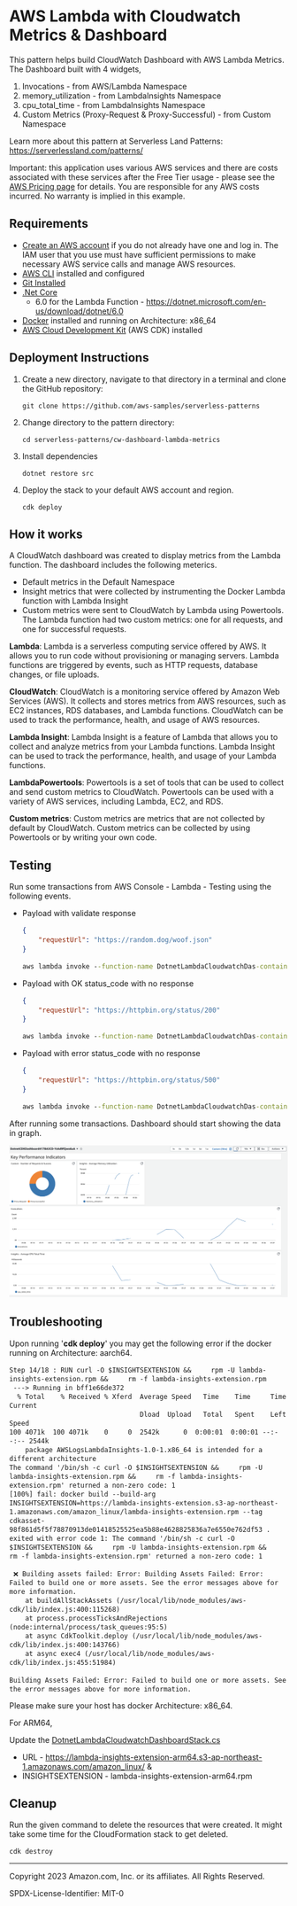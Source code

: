 # AWS Lambda with Cloudwatch Metrics & Dashboard

This pattern helps build CloudWatch Dashboard with AWS Lambda Metrics. The Dashboard built with 4 widgets,
1. Invocations - from AWS/Lambda Namespace
2. memory_utilization - from LambdaInsights Namespace
3. cpu_total_time - from LambdaInsights Namespace
4. Custom Metrics (Proxy-Request & Proxy-Successful) - from Custom Namespace

Learn more about this pattern at Serverless Land Patterns: https://serverlessland.com/patterns/

Important: this application uses various AWS services and there are costs associated with these services after the Free Tier usage - please see the [AWS Pricing page](https://aws.amazon.com/pricing/) for details. You are responsible for any AWS costs incurred. No warranty is implied in this example.

## Requirements

* [Create an AWS account](https://portal.aws.amazon.com/gp/aws/developer/registration/index.html) if you do not already have one and log in. The IAM user that you use must have sufficient permissions to make necessary AWS service calls and manage AWS resources.
* [AWS CLI](https://docs.aws.amazon.com/cli/latest/userguide/install-cliv2.html) installed and configured
* [Git Installed](https://git-scm.com/book/en/v2/Getting-Started-Installing-Git)
* [.Net Core](https://dotnet.microsoft.com/en-us/download/dotnet)
    - 6.0 for the Lambda Function - https://dotnet.microsoft.com/en-us/download/dotnet/6.0
* [Docker](https://docs.docker.com/get-docker/) installed and running on Architecture: x86_64
* [AWS Cloud Development Kit](https://docs.aws.amazon.com/cdk/latest/guide/cli.html) (AWS CDK) installed

## Deployment Instructions

1. Create a new directory, navigate to that directory in a terminal and clone the GitHub repository:
    ``` 
    git clone https://github.com/aws-samples/serverless-patterns
    ```
2. Change directory to the pattern directory:
    ```
    cd serverless-patterns/cw-dashboard-lambda-metrics
    ```
3. Install dependencies
    ```
    dotnet restore src
    ```
4. Deploy the stack to your default AWS account and region.
    ```
    cdk deploy
    ```

## How it works

A CloudWatch dashboard was created to display metrics from the Lambda function. The dashboard includes the following meterics.

- Default metrics in the Default Namespace
- Insight metrics that were collected by instrumenting the Docker Lambda function with Lambda Insight 
- Custom metrics were sent to CloudWatch by Lambda using Powertools. The Lambda function had two custom metrics: one for all requests, and one for successful requests.

**Lambda**: Lambda is a serverless computing service offered by AWS. It allows you to run code without provisioning or managing servers. Lambda functions are triggered by events, such as HTTP requests, database changes, or file uploads.

**CloudWatch**: CloudWatch is a monitoring service offered by Amazon Web Services (AWS). It collects and stores metrics from AWS resources, such as EC2 instances, RDS databases, and Lambda functions. CloudWatch can be used to track the performance, health, and usage of AWS resources.

**Lambda Insight**: Lambda Insight is a feature of Lambda that allows you to collect and analyze metrics from your Lambda functions. Lambda Insight can be used to track the performance, health, and usage of your Lambda functions.

**LambdaPowertools**: Powertools is a set of tools that can be used to collect and send custom metrics to CloudWatch. Powertools can be used with a variety of AWS services, including Lambda, EC2, and RDS.

**Custom metrics**: Custom metrics are metrics that are not collected by default by CloudWatch. Custom metrics can be collected by using Powertools or by writing your own code.

## Testing

Run some transactions from AWS Console - Lambda - Testing using the following events.

- Payload with validate response

    ```json
    {
        "requestUrl": "https://random.dog/woof.json"
    }
    ```

    ```cmd
    aws lambda invoke --function-name DotnetLambdaCloudwatchDas-containerimagelambdafunc-CBMehNDHGXiY --payload '{"requestUrl": "https://random.dog/woof.json"}' response_1.json  
    ```
- Payload with OK status_code with no response 

    ```json
    {
        "requestUrl": "https://httpbin.org/status/200"
    }
    ```
    ```cmd
    aws lambda invoke --function-name DotnetLambdaCloudwatchDas-containerimagelambdafunc-CBMehNDHGXiY --payload '{ "requestUrl": "https://httpbin.org/status/200" }' response_2.json  
    ```
- Payload with error status_code with no response 

    ```json
    {
        "requestUrl": "https://httpbin.org/status/500"
    }
    ```
    ```cmd
    aws lambda invoke --function-name DotnetLambdaCloudwatchDas-containerimagelambdafunc-CBMehNDHGXiY --payload '{ "requestUrl": "https://httpbin.org/status/500" }' response_3.json  
    ```

After running some transactions. Dashboard should start showing the data in graph.

![dashboard](images/Dashboard.png)

## Troubleshooting

Upon running '__cdk deploy__' you may get the following error if the docker running on Architecture: aarch64. 

```
Step 14/18 : RUN curl -O $INSIGHTSEXTENSION &&     rpm -U lambda-insights-extension.rpm &&     rm -f lambda-insights-extension.rpm
 ---> Running in bff1e66de372
  % Total    % Received % Xferd  Average Speed   Time    Time     Time  Current
                                 Dload  Upload   Total   Spent    Left  Speed
100 4071k  100 4071k    0     0  2542k      0  0:00:01  0:00:01 --:--:-- 2544k
	package AWSLogsLambdaInsights-1.0-1.x86_64 is intended for a different architecture
The command '/bin/sh -c curl -O $INSIGHTSEXTENSION &&     rpm -U lambda-insights-extension.rpm &&     rm -f lambda-insights-extension.rpm' returned a non-zero code: 1
[100%] fail: docker build --build-arg INSIGHTSEXTENSION=https://lambda-insights-extension.s3-ap-northeast-1.amazonaws.com/amazon_linux/lambda-insights-extension.rpm --tag cdkasset-98f861d5f5f78870913de01418525525ea5b88e4628825836a7e6550e762df53 . exited with error code 1: The command '/bin/sh -c curl -O $INSIGHTSEXTENSION &&     rpm -U lambda-insights-extension.rpm &&     rm -f lambda-insights-extension.rpm' returned a non-zero code: 1

 ❌ Building assets failed: Error: Building Assets Failed: Error: Failed to build one or more assets. See the error messages above for more information.
    at buildAllStackAssets (/usr/local/lib/node_modules/aws-cdk/lib/index.js:400:115268)
    at process.processTicksAndRejections (node:internal/process/task_queues:95:5)
    at async CdkToolkit.deploy (/usr/local/lib/node_modules/aws-cdk/lib/index.js:400:143766)
    at async exec4 (/usr/local/lib/node_modules/aws-cdk/lib/index.js:455:51984)

Building Assets Failed: Error: Failed to build one or more assets. See the error messages above for more information.
```

Please make sure your host has docker Architecture: x86_64.

For ARM64,

Update the [DotnetLambdaCloudwatchDashboardStack.cs](src/DotnetLambdaCloudwatchDashboard/DotnetLambdaCloudwatchDashboardStack.cs)
- URL - https://lambda-insights-extension-arm64.s3-ap-northeast-1.amazonaws.com/amazon_linux/ &
- INSIGHTSEXTENSION - lambda-insights-extension-arm64.rpm


## Cleanup
 
Run the given command to delete the resources that were created. It might take some time for the CloudFormation stack to get deleted.
```
cdk destroy
```

----
Copyright 2023 Amazon.com, Inc. or its affiliates. All Rights Reserved.

SPDX-License-Identifier: MIT-0
